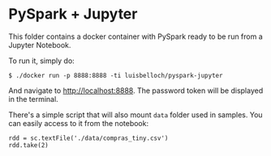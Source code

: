 # PySpark + Jupyter

This folder contains a docker container with PySpark ready to be run from a Jupyter Notebook.

To run it, simply do:

```
$ ./docker run -p 8888:8888 -ti luisbelloch/pyspark-jupyter
```

And navigate to [http://localhost:8888](http://localhost:8888). The password token will be displayed in the terminal.

There's a simple script that will also mount `data` folder used in samples. You can easily access to it from the notebook:

```
rdd = sc.textFile('./data/compras_tiny.csv')
rdd.take(2)
```


